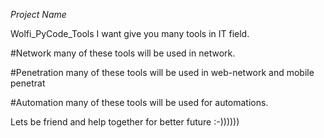 *Project Name*

Wolfi_PyCode_Tools
I want give you many tools in IT field.

#Network
many of these tools will be used in network.

#Penetration
many of these tools will be used in web-network and mobile penetrat

#Automation
many of these tools will be used for automations.

Lets be friend and help together for better future :-))))))
